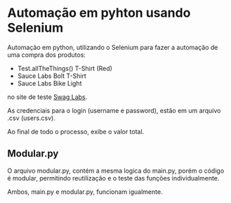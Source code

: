 # Automação em pyhton usando Selenium

Automação em python, utilizando o Selenium para fazer a automação de uma compra dos produtos:

* Test.allTheThings() T-Shirt (Red)
* Sauce Labs Bolt T-Shirt
* Sauce Labs Bike Light

no site de teste [Swag Labs](https://www.saucedemo.com/).

As credenciais para o login (username e password), estão em um arquivo .csv (users.csv).

Ao final de todo o processo, exibe o valor total.

## Modular.py

O arquivo modular.py, contém a mesma logica do main.py, porém o código é modular, permitindo reutilização e o teste das funções individualmente.

Ambos, main.py e modular.py, funcionam igualmente.

